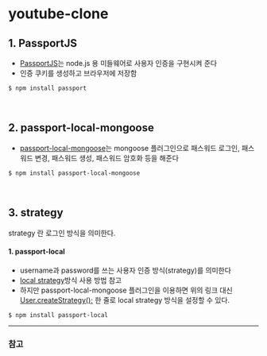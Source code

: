 # youtube-clone

## 1. PassportJS

- [PassportJS](http://www.passportjs.org/)는 node.js 용 미들웨어로 사용자 인증을 구현시켜 준다
- 인증 쿠키를 생성하고 브라우저에 저장함

```
$ npm install passport
```

<br>

## 2. passport-local-mongoose
- [passport-local-mongoose](https://github.com/saintedlama/passport-local-mongoose)는 mongoose 플러그인으로 패스워드 로그인, 패스워드 변경, 패스워드 생성, 패스워드 암호화 등을 해준다

```
$ npm install passport-local-mongoose
```

<br>

## 3. strategy
strategy 란 로그인 방식을 의미한다.

#### 1. passport-local
- username과 password를 쓰는 사용자 인증 방식(strategy)를 의미한다
- [local strategy](http://www.passportjs.org/docs/username-password/)방식 사용 방법 참고
- 하지만 passport-local-mongoose 플러그인을 이용하면 위의 링크 대신 [User.createStrategy();](https://github.com/saintedlama/passport-local-mongoose#static-methods) 한 줄로 local strategy 방식을 설정할 수 있다.

```
$ npm install passport-local
```


---
### 참고
